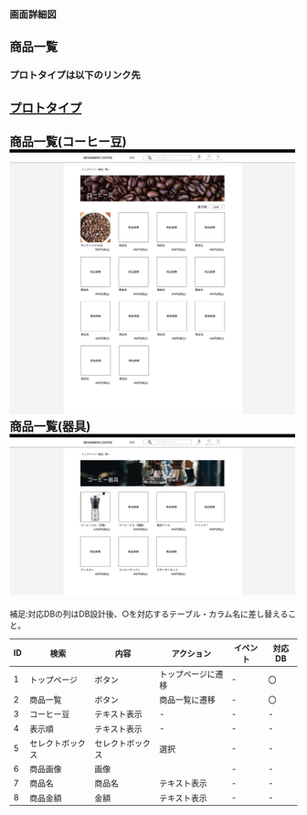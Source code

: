 ### 画面詳細図
## 商品一覧
### プロトタイプは以下のリンク先
[プロトタイプ](https://www.figma.com/file/Oa2XrfbS2Hee9dSI9acZXo/coffee?node-id=0%3A1)
---
商品一覧(コーヒー豆)<br>
<img src="./img/商品一覧(コーヒー豆).png" width="500"><br>
商品一覧(器具)<br>
<img src="./img/商品一覧(器具).png" width="500"><br>
---

補足:対応DBの列はDB設計後、○を対応するテーブル・カラム名に差し替えること。

| ID | 検索 | 内容 | アクション | イベント | 対応DB |
|----|-----|-----|---------|--------|-------|
|1|トップページ|ボタン|トップページに遷移|-|〇|
|2|商品一覧|ボタン|商品一覧に遷移|-|〇|
|3|コーヒー豆|テキスト表示|-|-|-|
|4|表示順|テキスト表示|-|-|-|
|5|セレクトボックス|セレクトボックス|選択|-|-|〇|
|6|商品画像|画像||-|-|〇|
|7|商品名|商品名|テキスト表示|-|-|〇|
|8|商品金額|金額|テキスト表示|-|-|〇|
